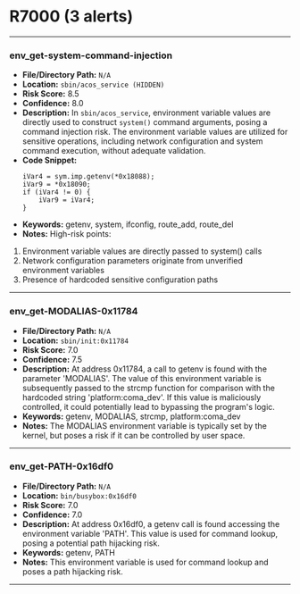 # R7000 (3 alerts)

---

### env_get-system-command-injection

- **File/Directory Path:** `N/A`
- **Location:** `sbin/acos_service (HIDDEN)`
- **Risk Score:** 8.5
- **Confidence:** 8.0
- **Description:** In `sbin/acos_service`, environment variable values are directly used to construct `system()` command arguments, posing a command injection risk. The environment variable values are utilized for sensitive operations, including network configuration and system command execution, without adequate validation.
- **Code Snippet:**
  ```
  iVar4 = sym.imp.getenv(*0x18088);
  iVar9 = *0x18090;
  if (iVar4 != 0) {
      iVar9 = iVar4;
  }
  ```
- **Keywords:** getenv, system, ifconfig, route_add, route_del
- **Notes:** High-risk points:
1. Environment variable values are directly passed to system() calls
2. Network configuration parameters originate from unverified environment variables
3. Presence of hardcoded sensitive configuration paths

---
### env_get-MODALIAS-0x11784

- **File/Directory Path:** `N/A`
- **Location:** `sbin/init:0x11784`
- **Risk Score:** 7.0
- **Confidence:** 7.5
- **Description:** At address 0x11784, a call to getenv is found with the parameter 'MODALIAS'. The value of this environment variable is subsequently passed to the strcmp function for comparison with the hardcoded string 'platform:coma_dev'. If this value is maliciously controlled, it could potentially lead to bypassing the program's logic.
- **Keywords:** getenv, MODALIAS, strcmp, platform:coma_dev
- **Notes:** The MODALIAS environment variable is typically set by the kernel, but poses a risk if it can be controlled by user space.

---
### env_get-PATH-0x16df0

- **File/Directory Path:** `N/A`
- **Location:** `bin/busybox:0x16df0`
- **Risk Score:** 7.0
- **Confidence:** 7.0
- **Description:** At address 0x16df0, a getenv call is found accessing the environment variable 'PATH'. This value is used for command lookup, posing a potential path hijacking risk.
- **Keywords:** getenv, PATH
- **Notes:** This environment variable is used for command lookup and poses a path hijacking risk.

---
